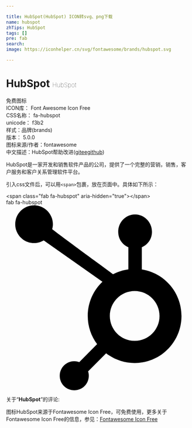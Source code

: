```yaml
---

title: HubSpot(HubSpot) ICON转svg、png下载
name: hubspot
zhTips: HubSpot
tags: []
pre: fab
search: 
image: https://iconhelper.cn/svg/fontawesome/brands/hubspot.svg

---
```


# HubSpot  <small style="font-size: 60%;font-weight: 100">HubSpot</small>


<div class="detail-page">
<p>
<span><span class="badge-success badge">免费图标</span> </span>
<br/>
<span>
ICON库：
<span class="badge-secondary badge">Font Awesome Icon Free</span> 
</span>
<br/>
<span>
CSS名称：
<span class="badge-secondary badge">fa-hubspot</span> 
</span>
<br/>
<span>
unicode：
<span class="badge-secondary badge">f3b2</span> 
<copy-btn content='f3b2' btn-title=""></copy-btn>
<copy-btn :content='String.fromCodePoint(parseInt("f3b2", 16))' btn-title="复制U"></copy-btn>
</span><br/><span>样式：<span class="badge-light badge">品牌(brands)</span></span>
<br/>
<span>
版本：
<span class="badge-secondary badge">5.0.0</span> 
</span>
<br/>
<span>图标来源/作者：<span class="badge-light badge">fontawesome</span></span> 
<br/>
<span class="zh-detail">中文描述：<span class="badge-primary badge">HubSpot</span><span class="help-link"><span>帮助改进</span>(<a href="https://gitee.com/liuwave/icon-helper/edit/master/json/fontawesome/brands/hubspot.json" target="_blank" rel="noopener noreferrer">gitee</a><a href="https://github.com/liuwave/icon-helper/edit/master/json/fontawesome/brands/hubspot.json" target="_blank" rel="noopener noreferrer">github</a></span>)</span><br/>
</p>
</div><div class="description description alert alert-light">HubSpot是一家开发和销售软件产品的公司，提供了一个完整的营销，销售，客户服务和客户关系管理软件平台。</div>
<div class="alert alert-dark">
  <i class="fab fa-hubspot fa-xs"></i>
  <i class="fab fa-hubspot fa-sm"></i>
  <i class="fab fa-hubspot fa-lg"></i>
  <i class="fab fa-hubspot fa-2x"></i>
  <i class="fab fa-hubspot fa-3x"></i>
  <i class="fab fa-hubspot fa-5x"></i>
  <i class="fab fa-hubspot fa-7x"></i>
</div>
<div>
  <p>引入css文件后，可以用<code>&lt;span&gt;</code>包裹，放在页面中。具体如下所示：    
  </p>
  <div class="alert alert-primary" style="font-size: 14px">
    &lt;span class="fab fa-hubspot" aria-hidden="true"&gt;&lt;/span&gt;
    <copy-btn content='<span class="fab fa-hubspot" aria-hidden="true"></span>'></copy-btn>
  </div>
  <div class="alert alert-secondary">
    <i class="fab fa-hubspot"
    style="font-size: 24px"
    aria-hidden="true"></i> fab fa-hubspot
    <copy-btn content="fab fa-hubspot" btn-title="复制图标名称"></copy-btn>
  </div>
</div>
<div id="svg" class="svg-wrap">
<svg xmlns="http://www.w3.org/2000/svg" viewBox="0 0 512 512"><path d="M267.4 211.6c-25.1 23.7-40.8 57.3-40.8 94.6 0 29.3 9.7 56.3 26 78L203.1 434c-4.4-1.6-9.1-2.5-14-2.5-10.8 0-20.9 4.2-28.5 11.8-7.6 7.6-11.8 17.8-11.8 28.6s4.2 20.9 11.8 28.5c7.6 7.6 17.8 11.6 28.5 11.6 10.8 0 20.9-3.9 28.6-11.6 7.6-7.6 11.8-17.8 11.8-28.5 0-4.2-.6-8.2-1.9-12.1l50-50.2c22 16.9 49.4 26.9 79.3 26.9 71.9 0 130-58.3 130-130.2 0-65.2-47.7-119.2-110.2-128.7V116c17.5-7.4 28.2-23.8 28.2-42.9 0-26.1-20.9-47.9-47-47.9S311.2 47 311.2 73.1c0 19.1 10.7 35.5 28.2 42.9v61.2c-15.2 2.1-29.6 6.7-42.7 13.6-27.6-20.9-117.5-85.7-168.9-124.8 1.2-4.4 2-9 2-13.8C129.8 23.4 106.3 0 77.4 0 48.6 0 25.2 23.4 25.2 52.2c0 28.9 23.4 52.3 52.2 52.3 9.8 0 18.9-2.9 26.8-7.6l163.2 114.7zm89.5 163.6c-38.1 0-69-30.9-69-69s30.9-69 69-69 69 30.9 69 69-30.9 69-69 69z"/></svg>
</div>
<detail full-name='fa-hubspot'></detail>
<div class="icon-detail__container">
<p>关于“<b>HubSpot</b>”的评论:</p>
</div>
<Vssue title="关于“HubSpot”的评论" />    
<div><p>图标HubSpot来源于Fontawesome Icon Free，可免费使用，更多关于  Fontawesome Icon Free的信息，参见：<a target="_blank" href="https://iconhelper.cn/fontawesome.html">Fontawesome Icon Free</a>
</p></div>
